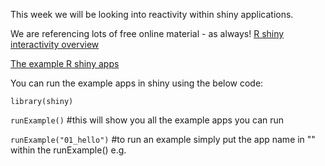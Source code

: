This week we will be looking into reactivity within shiny applications. 

We are referencing lots of free online material - as always!
[R shiny interactivity overview](https://shiny.rstudio.com/articles/reactivity-overview.html)

[The example R shiny apps](https://shiny.rstudio.com/articles/basics.html)


You can run the example apps in shiny using the below code:


`library(shiny)`

`runExample()` #this will show you all the example apps you can run


`runExample("01_hello")` #to run an example simply put the app name in "" within the runExample() e.g.

